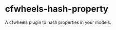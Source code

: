 cfwheels-hash-property
======================

A cfwheels plugin to hash properties in your models.
